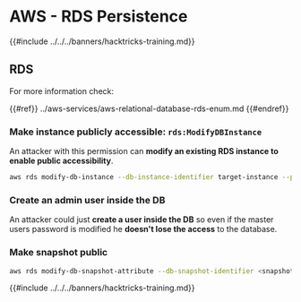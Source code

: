 # AWS - RDS Persistence

{{#include ../../../banners/hacktricks-training.md}}

## RDS

For more information check:

{{#ref}}
../aws-services/aws-relational-database-rds-enum.md
{{#endref}}

### Make instance publicly accessible: `rds:ModifyDBInstance`

An attacker with this permission can **modify an existing RDS instance to enable public accessibility**.

```bash
aws rds modify-db-instance --db-instance-identifier target-instance --publicly-accessible --apply-immediately
```

### Create an admin user inside the DB

An attacker could just **create a user inside the DB** so even if the master users password is modified he **doesn't lose the access** to the database.

### Make snapshot public

```bash
aws rds modify-db-snapshot-attribute --db-snapshot-identifier <snapshot-name> --attribute-name restore --values-to-add all
```

{{#include ../../../banners/hacktricks-training.md}}





